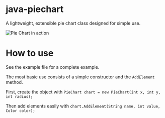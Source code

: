 # java-piechart
A lightweight, extensible pie chart class designed for simple use.

![Pie Chart in action](https://github.com/archfan7411/java-piechart/blob/master/PieChart.png)

# How to use
See the example file for a complete example.

The most basic use consists of a simple constructor and the `AddElement` method.

First, create the object with `PieChart chart = new PieChart(int x, int y, int radius);`

Then add elements easily with `chart.AddElement(String name, int value, Color color);`
